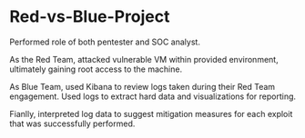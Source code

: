 # Red-vs-Blue-Project

Performed role of both pentester and SOC analyst.

As the Red Team, attacked vulnerable VM within provided environment, ultimately gaining root access to the machine. 

As Blue Team, used Kibana to review logs taken during their Red Team engagement. Used logs to extract hard data and visualizations for reporting.

Fianlly, interpreted log data to suggest mitigation measures for each exploit that was successfully performed.
